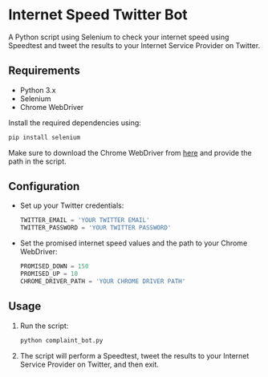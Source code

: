 
# Internet Speed Twitter Bot

A Python script using Selenium to check your internet speed using Speedtest and tweet the results to your Internet Service Provider on Twitter.

## Requirements

- Python 3.x
- Selenium
- Chrome WebDriver

Install the required dependencies using:

```bash
pip install selenium
```

Make sure to download the Chrome WebDriver from [here](https://sites.google.com/chromium.org/driver/) and provide the path in the script.

## Configuration

- Set up your Twitter credentials:
  ```python
  TWITTER_EMAIL = 'YOUR TWITTER EMAIL'
  TWITTER_PASSWORD = 'YOUR TWITTER PASSWORD'
  ```

- Set the promised internet speed values and the path to your Chrome WebDriver:
  ```python
  PROMISED_DOWN = 150
  PROMISED_UP = 10
  CHROME_DRIVER_PATH = 'YOUR CHROME DRIVER PATH'
  ```

## Usage

1. Run the script:
    ```bash
    python complaint_bot.py
    ```

2. The script will perform a Speedtest, tweet the results to your Internet Service Provider on Twitter, and then exit.

